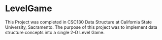 # LevelGame
This Project was completed in CSC130 Data Structure at California State University, Sacramento. The purpose of this project was to implement data structure concepts into a single 2-D Level Game. 
